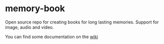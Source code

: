 # memory-book

Open source repo for creating books for long lasting memories. Support for image, audio and video. 

You can find some documentation on the [wiki](https://github.com/GiveaDay/memory-book/wiki)
